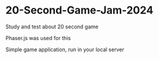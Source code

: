 # 20-Second-Game-Jam-2024
Study and test about 20 second game

Phaser.js was used for this

Simple game application, run in your local server
